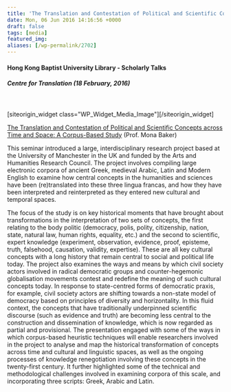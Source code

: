```yaml
---
title: 'The Translation and Contestation of Political and Scientific Concepts across Time and Space: A Corpus-Based Study'
date: Mon, 06 Jun 2016 14:16:56 +0000
draft: false
tags: [media]
featured_img: 
aliases: [/wp-permalink/2702]
---
```


<div class="entry-post"><div id="pl-2702"  class="panel-layout" ><div id="pg-2702-0"  class="panel-grid panel-no-style"  data-style="{&quot;background_image_attachment&quot;:false,&quot;background_display&quot;:&quot;tile&quot;,&quot;cell_alignment&quot;:&quot;flex-start&quot;}"  data-ratio="1"  data-ratio-direction="right" ><div id="pgc-2702-0-0"  class="panel-grid-cell"  data-weight="1" ><div id="panel-2702-0-0-0" class="so-panel widget widget_sow-editor panel-first-child panel-last-child" data-index="0" data-style="{&quot;background_image_attachment&quot;:false,&quot;background_display&quot;:&quot;tile&quot;}" ><div class="so-widget-sow-editor so-widget-sow-editor-base">
<div class="siteorigin-widget-tinymce textwidget">
	<h4>Hong Kong Baptist University Library - Scholarly Talks</h4>
<h5>Centre for Translation (18 February, 2016)</h5>
<p>&nbsp;</p>
</div>
</div></div></div></div><div id="pg-2702-1"  class="panel-grid panel-no-style"  data-style="{&quot;background_image_attachment&quot;:false,&quot;background_display&quot;:&quot;tile&quot;,&quot;cell_alignment&quot;:&quot;flex-start&quot;}" ><div id="pgc-2702-1-0"  class="panel-grid-cell"  data-weight="0.26845043088098" ><div id="panel-2702-1-0-0" class="so-panel widget widget_media_image panel-first-child panel-last-child" data-index="1" data-style="{&quot;background_image_attachment&quot;:false,&quot;background_display&quot;:&quot;tile&quot;}" >[siteorigin_widget class="WP_Widget_Media_Image"]<input type="hidden" value="{&quot;instance&quot;:{&quot;attachment_id&quot;:3939,&quot;url&quot;:&quot;http:\/\/genealogiesofknowledge.net\/wp-content\/uploads\/2018\/05\/HKstill.jpg&quot;,&quot;title&quot;:&quot;&quot;,&quot;size&quot;:&quot;full&quot;,&quot;width&quot;:171,&quot;height&quot;:209,&quot;caption&quot;:&quot;&quot;,&quot;alt&quot;:&quot;The Translation and Contestation of Political and Scientific Concepts across Time and Space: A Corpus-Based Study (Prof. Mona Baker)&quot;,&quot;link_type&quot;:&quot;custom&quot;,&quot;link_url&quot;:&quot;http:\/\/hkbutube.lib.hkbu.edu.hk\/st\/display.php?bibno=b3811563&quot;,&quot;image_classes&quot;:&quot;&quot;,&quot;link_classes&quot;:&quot;&quot;,&quot;link_rel&quot;:&quot;&quot;,&quot;link_target_blank&quot;:false,&quot;image_title&quot;:&quot;&quot;},&quot;args&quot;:{&quot;before_widget&quot;:&quot;&lt;div id=\&quot;panel-2702-1-0-0\&quot; class=\&quot;so-panel widget widget_media_image panel-first-child panel-last-child\&quot; data-index=\&quot;1\&quot; data-style=\&quot;{&amp;quot;background_image_attachment&amp;quot;:false,&amp;quot;background_display&amp;quot;:&amp;quot;tile&amp;quot;}\&quot; &gt;&quot;,&quot;after_widget&quot;:&quot;&lt;\/div&gt;&quot;,&quot;before_title&quot;:&quot;&lt;h3 class=\&quot;widget-title\&quot;&gt;&quot;,&quot;after_title&quot;:&quot;&lt;\/h3&gt;&quot;,&quot;widget_id&quot;:&quot;widget-1-0-0&quot;}}" />[/siteorigin_widget]</div></div><div id="pgc-2702-1-1"  class="panel-grid-cell"  data-weight="0.73154956911902" ><div id="panel-2702-1-1-0" class="so-panel widget widget_sow-editor panel-first-child panel-last-child" data-index="2" data-style="{&quot;background_image_attachment&quot;:false,&quot;background_display&quot;:&quot;tile&quot;}" ><div class="so-widget-sow-editor so-widget-sow-editor-base">
<div class="siteorigin-widget-tinymce textwidget">
	<p><a href="http://hkbutube.lib.hkbu.edu.hk/st/display.php?bibno=b3811563">The Translation and Contestation of Political and Scientific Concepts across Time and Space: A Corpus-Based Study</a> (Prof. Mona Baker)</p>
<p>This seminar introduced a large, interdisciplinary research project based at the University of Manchester in the UK and funded by the Arts and Humanities Research Council. The project involves compiling large electronic corpora of ancient Greek, medieval Arabic, Latin and Modern English to examine how central concepts in the humanities and sciences have been (re)translated into these three lingua francas, and how they have been interpreted and reinterpreted as they entered new cultural and temporal spaces.</p>
</div>
</div></div></div></div><div id="pg-2702-2"  class="panel-grid panel-no-style"  data-style="{&quot;background_image_attachment&quot;:false,&quot;background_display&quot;:&quot;tile&quot;,&quot;cell_alignment&quot;:&quot;flex-start&quot;}"  data-ratio="1"  data-ratio-direction="right" ><div id="pgc-2702-2-0"  class="panel-grid-cell"  data-weight="1" ><div id="panel-2702-2-0-0" class="so-panel widget widget_sow-editor panel-first-child panel-last-child" data-index="3" data-style="{&quot;background_image_attachment&quot;:false,&quot;background_display&quot;:&quot;tile&quot;}" ><div class="so-widget-sow-editor so-widget-sow-editor-base">
<div class="siteorigin-widget-tinymce textwidget">
	<p>The focus of the study is on key historical moments that have brought about transformations in the interpretation of two sets of concepts, the first relating to the body politic (democracy, polis, polity, citizenship, nation, state, natural law, human rights, equality, etc.) and the second to scientific, expert knowledge (experiment, observation, evidence, proof, episteme, truth, falsehood, causation, validity, expertise). These are all key cultural concepts with a long history that remain central to social and political life today. The project also examines the ways and means by which civil society actors involved in radical democratic groups and counter-hegemonic globalisation movements contest and redefine the meaning of such cultural concepts today. In response to state-centred forms of democratic praxis, for example, civil society actors are shifting towards a non-state model of democracy based on principles of diversity and horizontality. In this fluid context, the concepts that have traditionally underpinned scientific discourse (such as evidence and truth) are becoming less central to the construction and dissemination of knowledge, which is now regarded as partial and provisional. The presentation engaged with some of the ways in which corpus-based heuristic techniques will enable researchers involved in the project to analyse and map the historical transformation of concepts across time and cultural and linguistic spaces, as well as the ongoing processes of knowledge renegotiation involving these concepts in the twenty-first century. It further highlighted some of the technical and methodological challenges involved in examining corpora of this scale, and incorporating three scripts: Greek, Arabic and Latin.</p>
</div>
</div></div></div></div></div></div>